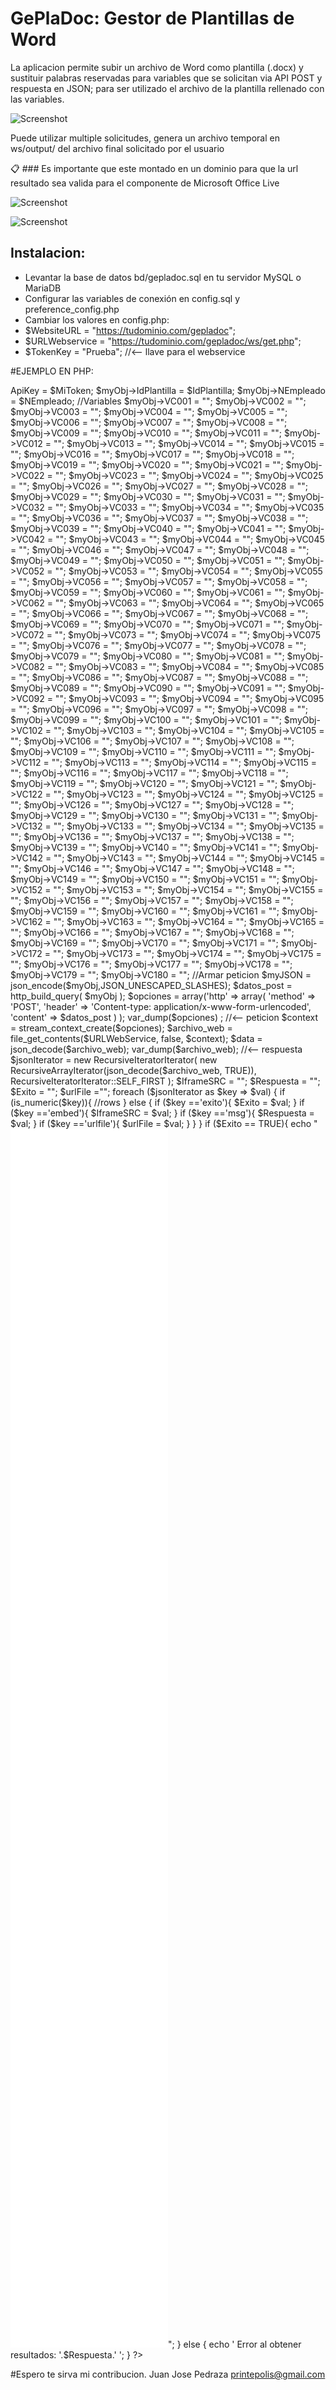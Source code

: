 # GePlaDoc: Gestor de Plantillas de Word

La aplicacion permite subir un archivo de Word como plantilla (.docx) y sustituir palabras reservadas para variables que se solicitan via API POST 
y respuesta en JSON; para ser utilizado el archivo de la plantilla rellenado con las variables.


![Screenshot](https://github.com/prymecode/GePlaDoc/blob/master/img1.jpg)

Puede utilizar multiple solicitudes, genera un archivo temporal en ws/output/ del archivo final solicitado por el usuario

📋 ### Es importante que este montado en un dominio para que la url resultado sea valida para el componente de Microsoft Office Live


![Screenshot](https://github.com/prymecode/GePlaDoc/blob/master/img2.jpg)

![Screenshot](https://github.com/prymecode/GePlaDoc/blob/master/img3.jpg)

## Instalacion:
- Levantar la base de datos bd/gepladoc.sql en tu servidor MySQL o MariaDB
- Configurar las variables de conexión en config.sql y preference_config.php
- Cambiar los valores en config.php:
- $WebsiteURL = "https://tudominio.com/gepladoc";
- $URLWebservice = "https://tudominio.com/gepladoc/ws/get.php";
- $TokenKey = "Prueba"; //<-- llave para el webservice



#EJEMPLO EN PHP:

<?php
//Parametros
// $URLWebService = "http://localhost/GePlaDoc/ws/get.php";
$URLWebService = "https://tudominio.com/gepladoc/ws/get.php";
$MiToken = "Prueba";
$IdPlantilla = 1;
$NEmpleado= "2809";

//Peticion
$myObj = new stdClass;
$myObj->ApiKey = $MiToken;
$myObj->IdPlantilla = $IdPlantilla;
$myObj->NEmpleado = $NEmpleado;

//Variables
$myObj->VC001 = "";
$myObj->VC002 = "";
$myObj->VC003 = "";
$myObj->VC004 = "";
$myObj->VC005 = "";
$myObj->VC006 = "";
$myObj->VC007 = "";
$myObj->VC008 = "";
$myObj->VC009 = "";
$myObj->VC010 = "";
$myObj->VC011 = "";
$myObj->VC012 = "";
$myObj->VC013 = "";
$myObj->VC014 = "";
$myObj->VC015 = "";
$myObj->VC016 = "";
$myObj->VC017 = "";
$myObj->VC018 = "";
$myObj->VC019 = "";
$myObj->VC020 = "";
$myObj->VC021 = "";
$myObj->VC022 = "";
$myObj->VC023 = "";
$myObj->VC024 = "";
$myObj->VC025 = "";
$myObj->VC026 = "";
$myObj->VC027 = "";
$myObj->VC028 = "";
$myObj->VC029 = "";
$myObj->VC030 = "";
$myObj->VC031 = "";
$myObj->VC032 = "";
$myObj->VC033 = "";
$myObj->VC034 = "";
$myObj->VC035 = "";
$myObj->VC036 = "";
$myObj->VC037 = "";
$myObj->VC038 = "";
$myObj->VC039 = "";
$myObj->VC040 = "";
$myObj->VC041 = "";
$myObj->VC042 = "";
$myObj->VC043 = "";
$myObj->VC044 = "";
$myObj->VC045 = "";
$myObj->VC046 = "";
$myObj->VC047 = "";
$myObj->VC048 = "";
$myObj->VC049 = "";
$myObj->VC050 = "";
$myObj->VC051 = "";
$myObj->VC052 = "";
$myObj->VC053 = "";
$myObj->VC054 = "";
$myObj->VC055 = "";
$myObj->VC056 = "";
$myObj->VC057 = "";
$myObj->VC058 = "";
$myObj->VC059 = "";
$myObj->VC060 = "";
$myObj->VC061 = "";
$myObj->VC062 = "";
$myObj->VC063 = "";
$myObj->VC064 = "";
$myObj->VC065 = "";
$myObj->VC066 = "";
$myObj->VC067 = "";
$myObj->VC068 = "";
$myObj->VC069 = "";
$myObj->VC070 = "";
$myObj->VC071 = "";
$myObj->VC072 = "";
$myObj->VC073 = "";
$myObj->VC074 = "";
$myObj->VC075 = "";
$myObj->VC076 = "";
$myObj->VC077 = "";
$myObj->VC078 = "";
$myObj->VC079 = "";
$myObj->VC080 = "";
$myObj->VC081 = "";
$myObj->VC082 = "";
$myObj->VC083 = "";
$myObj->VC084 = "";
$myObj->VC085 = "";
$myObj->VC086 = "";
$myObj->VC087 = "";
$myObj->VC088 = "";
$myObj->VC089 = "";
$myObj->VC090 = "";
$myObj->VC091 = "";
$myObj->VC092 = "";
$myObj->VC093 = "";
$myObj->VC094 = "";
$myObj->VC095 = "";
$myObj->VC096 = "";
$myObj->VC097 = "";
$myObj->VC098 = "";
$myObj->VC099 = "";
$myObj->VC100 = "";
$myObj->VC101 = "";
$myObj->VC102 = "";
$myObj->VC103 = "";
$myObj->VC104 = "";
$myObj->VC105 = "";
$myObj->VC106 = "";
$myObj->VC107 = "";
$myObj->VC108 = "";
$myObj->VC109 = "";
$myObj->VC110 = "";
$myObj->VC111 = "";
$myObj->VC112 = "";
$myObj->VC113 = "";
$myObj->VC114 = "";
$myObj->VC115 = "";
$myObj->VC116 = "";
$myObj->VC117 = "";
$myObj->VC118 = "";
$myObj->VC119 = "";
$myObj->VC120 = "";
$myObj->VC121 = "";
$myObj->VC122 = "";
$myObj->VC123 = "";
$myObj->VC124 = "";
$myObj->VC125 = "";
$myObj->VC126 = "";
$myObj->VC127 = "";
$myObj->VC128 = "";
$myObj->VC129 = "";
$myObj->VC130 = "";
$myObj->VC131 = "";
$myObj->VC132 = "";
$myObj->VC133 = "";
$myObj->VC134 = "";
$myObj->VC135 = "";
$myObj->VC136 = "";
$myObj->VC137 = "";
$myObj->VC138 = "";
$myObj->VC139 = "";
$myObj->VC140 = "";
$myObj->VC141 = "";
$myObj->VC142 = "";
$myObj->VC143 = "";
$myObj->VC144 = "";
$myObj->VC145 = "";
$myObj->VC146 = "";
$myObj->VC147 = "";
$myObj->VC148 = "";
$myObj->VC149 = "";
$myObj->VC150 = "";
$myObj->VC151 = "";
$myObj->VC152 = "";
$myObj->VC153 = "";
$myObj->VC154 = "";
$myObj->VC155 = "";
$myObj->VC156 = "";
$myObj->VC157 = "";
$myObj->VC158 = "";
$myObj->VC159 = "";
$myObj->VC160 = "";
$myObj->VC161 = "";
$myObj->VC162 = "";
$myObj->VC163 = "";
$myObj->VC164 = "";
$myObj->VC165 = "";
$myObj->VC166 = "";
$myObj->VC167 = "";
$myObj->VC168 = "";
$myObj->VC169 = "";
$myObj->VC170 = "";
$myObj->VC171 = "";
$myObj->VC172 = "";
$myObj->VC173 = "";
$myObj->VC174 = "";
$myObj->VC175 = "";
$myObj->VC176 = "";
$myObj->VC177 = "";
$myObj->VC178 = "";
$myObj->VC179 = "";
$myObj->VC180 = "";

//Armar peticion
$myJSON = json_encode($myObj,JSON_UNESCAPED_SLASHES);
        
$datos_post = http_build_query(
    $myObj
);

$opciones = array('http' =>
    array(
        'method'  => 'POST',
        'header'  => 'Content-type: application/x-www-form-urlencoded',
        'content' => $datos_post
    )
);
var_dump($opciones)  ; //<-- peticion
$context = stream_context_create($opciones);          

$archivo_web = file_get_contents($URLWebService, false, $context);            
$data = json_decode($archivo_web);

var_dump($archivo_web); //<-- respuesta



$jsonIterator = new RecursiveIteratorIterator(
    new RecursiveArrayIterator(json_decode($archivo_web, TRUE)),
    RecursiveIteratorIterator::SELF_FIRST
);

$IframeSRC = "";
$Respuesta = "";
$Exito = "";
$urlFile ="";

foreach ($jsonIterator as $key => $val) {
    if (is_numeric($key)){ //rows
    
    }
    else {
        if ($key =='exito'){
            $Exito = $val;

        }

        if ($key =='embed'){
            $IframeSRC = $val;
        }

        if ($key =='msg'){
            $Respuesta = $val;
        }

        if ($key =='urlfile'){
            $urlFile = $val;
        }
    }
    
}


if ($Exito == TRUE){
    echo "
    <iframe src='".$IframeSRC."' frameborder='0' style='width:50%; height:50%;'>Cargando...
    </iframe>";

} else {
    echo '
    Error al obtener resultados: '.$Respuesta.'
    ';
}

?>



#Espero te sirva mi contribucion.
Juan Jose Pedraza
printepolis@gmail.com
